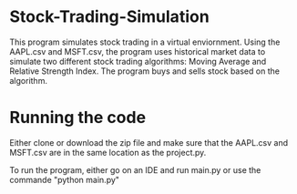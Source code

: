 # Stock-Trading-Simulation

This program simulates stock trading in a virtual enviornment. Using the AAPL.csv and MSFT.csv, the program uses historical market data to simulate two different stock trading algorithms: Moving Average and Relative Strength Index. The program buys and sells stock based on the algorithm.

# Running the code

Either clone or download the zip file and make sure that the AAPL.csv and MSFT.csv are in the same location as the project.py. 

To run the program, either go on an IDE and run main.py or use the commande "python main.py"

